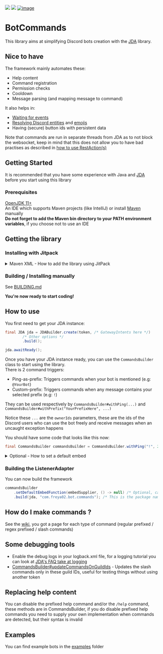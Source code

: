 ![](https://img.shields.io/badge/JDA%20Version-4.3.0__277-important)
![](https://img.shields.io/badge/Version-1.4.6-informational)
[![image](https://discordapp.com/api/guilds/848502702731165738/embed.png?style=shield)](https://discord.gg/frpCcQfvTz)

# BotCommands
This library aims at simplifying Discord bots creation with the [JDA](https://github.com/DV8FromTheWorld/JDA) library.

## Nice to have

The framework mainly automates these:
* Help content
* Command registration
* Permission checks
* Cooldown
* Message parsing (and mapping message to command)

It also helps in:
* [Waiting for events](src/main/java/com/freya02/botcommands/EventWaiter.java)
* [Resolving Discord entities](src/main/java/com/freya02/botcommands/utils/RichTextFinder.java) and [emojis](src/main/java/com/freya02/botcommands/utils/EmojiUtils.java)
* Having (secure) button ids with persistent data

Note that commands are run in separate threads from JDA as to not block the websocket, keep in mind that this does not allow you to have bad practises as described in [how to use RestAction(s)](https://github.com/DV8FromTheWorld/JDA/wiki/7%29-Using-RestAction) 

## Getting Started
It is recommended that you have some experience with Java and [JDA](https://github.com/DV8FromTheWorld/JDA) before you start using this library

### Prerequisites
[OpenJDK 11+](https://adoptopenjdk.net/) <br>
An IDE which supports Maven projects (like IntelliJ) or install [Maven](https://maven.apache.org/download.cgi) manually <br>
**Do not forget to add the Maven bin directory to your PATH environment variables**, if you choose not to use an IDE

## Getting the library
### Installing with Jitpack

<details>
<summary>Maven XML - How to add the library using JitPack</summary>

```xml
<?xml version="1.0" encoding="UTF-8"?>
<project xmlns="http://maven.apache.org/POM/4.0.0"
         xmlns:xsi="http://www.w3.org/2001/XMLSchema-instance"
         xsi:schemaLocation="http://maven.apache.org/POM/4.0.0 http://maven.apache.org/xsd/maven-4.0.0.xsd">
    <modelVersion>4.0.0</modelVersion>

    <groupId>com.me</groupId>
    <artifactId>TestBot</artifactId>
    <version>1.0-SNAPSHOT</version>

    <build>
        <!-- Possible build properties -->
    </build>
    <repositories>
        <repository> <!-- JDA repository -->
            <id>dv8tion</id>
            <name>m2-dv8tion</name>
            <url>https://m2.dv8tion.net/releases</url>
        </repository>
        <repository> <!-- for BotCommands and other libs perhaps -->
            <id>jitpack</id>
            <url>https://jitpack.io</url>
        </repository>
    </repositories>
    <dependencies>
        <!-- Your other project's dependencies here -->
        
        <dependency> <!-- Add JDA to your project -->
            <!-- Uncomment this and comment the groupId below it if you use JDA snapshots -->
            <!-- <groupId>com.github.DV8FromTheWorld</groupId> -->
            <groupId>com.github.DV8FromTheWorld</groupId>
            <artifactId>JDA</artifactId>
            <version>JDA-Version</version>
        </dependency>
        <dependency> <!-- Add BotCommands to your project -->
            <groupId>com.github.freya022</groupId> <!-- Different if you choose to build from source -->
            <artifactId>BotCommands</artifactId>
            <version>VERSION</version>
        </dependency>
    </dependencies>
</project>
```
</details>

### Building / Installing manually

See [BUILDING.md](BUILDING.md)

**You're now ready to start coding!**

## How to use
You first need to get your JDA instance:
```java
final JDA jda = JDABuilder.create(token, /* GatewayIntents here */)
		/* Other options */
		.build();

jda.awaitReady();
```
Once you have your JDA instance ready, you can use the `CommandsBuilder` class to start using the library.<br>
There is 2 command triggers:
* Ping-as-prefix: Triggers commands when your bot is mentioned (e.g: `@YourBot`)
* Custom-prefix: Triggers commands when any message contains your selected prefix (e.g: `!`)

They can be used respectively by `CommandsBuilder#withPing(...)` and `CommandsBuilder#withPrefix("YourPrefixHere", ...)`

Notice these `...` are the `ownerIds` parameters, these are the ids of the Discord users who can use the bot freely and receive messages when an uncaught exception happens

You should have some code that looks like this now:
```java
final CommandsBuilder commandsBuilder = CommandsBuilder.withPing("!", 222046562543468545L);
```

<details>
<summary>Optional - How to set a default embed</summary>

The library uses a default embed for the `help` command and can also be requested in `BaseCommandEvent#getDefaultEmbed`<br>
You can supply a default embed by doing something like this
```java
final SelfUser selfUser = jda.getSelfUser();
EmbedBuilder builder = new EmbedBuilder();
builder.setAuthor(selfUser.getName(), null, selfUser.getEffectiveAvatarUrl());

final Supplier<EmbedBuilder> embedSupplier = () -> new EmbedBuilder(builder).setTimestamp(Instant.now());
```

You will then set the default embed later.
</details>

### Building the ListenerAdapter
You can now build the framework
```java
commandsBuilder
    .setDefaultEmbedFunction(embedSupplier, () -> null) /* Optional, can replace the 2nd argument with an icon supplier and setting a footer icon's URL as "attachment://icon.jpg" */
    .build(jda, "com.freya02.bot.commands"); /* This is the package name with contains all your Command(s) */
```

## How do I make commands ?
See the [wiki](https://github.com/freya022/BotCommands/wiki), you got a page for each type of command (regular prefixed / regex prefixed / slash commands)

## Some debugging tools

- Enable the debug logs in your logback.xml file, for a logging tutorial you can look at [JDA's FAQ take at logging](https://github.com/DV8FromTheWorld/JDA/wiki/Logging-Setup#how-to-enable-debug-logs)
- [CommandsBuilder#updateCommandsOnGuildIds](src/main/java/com/freya02/botcommands/CommandsBuilder.java) - Updates the slash commands only in these guild IDs, useful for testing things without using another token

## Replacing help content

You can disable the prefixed help command and/or the `/help` command, these methods are in CommandsBuilder, if you do disable prefixed help commands you need to supply your own implementation when commands are detected, but their syntax is invalid

## Examples

You can find example bots in the [examples](examples) folder